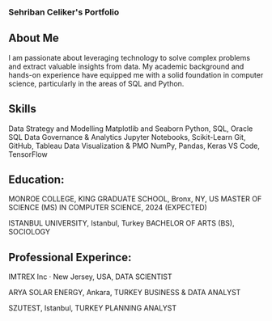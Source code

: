 ### Sehriban Celiker's Portfolio

## About Me

I am passionate about leveraging technology to solve complex problems and extract valuable insights from data. My academic background and hands-on experience have equipped me with a solid foundation in computer science, particularly in the areas of SQL and Python.

## Skills

Data Strategy and Modelling Matplotlib and Seaborn Python, SQL, Oracle SQL Data Governance & Analytics Jupyter Notebooks, Scikit-Learn Git, GitHub, Tableau Data Visualization & PMO NumPy, Pandas, Keras VS Code, TensorFlow


## Education:

MONROE COLLEGE, KING GRADUATE SCHOOL, Bronx, NY, US MASTER OF SCIENCE (MS) IN COMPUTER SCIENCE, 2024 (EXPECTED)

ISTANBUL UNIVERSITY, Istanbul, Turkey BACHELOR OF ARTS (BS), SOCIOLOGY


## Professional Experince:


IMTREX Inc · New Jersey, USA,  DATA SCIENTIST 

ARYA SOLAR ENERGY, Ankara, TURKEY BUSINESS & DATA ANALYST

SZUTEST, Istanbul, TURKEY PLANNING ANALYST

